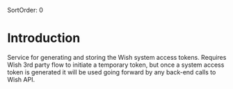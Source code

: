 SortOrder: 0
# Introduction

Service for generating and storing the Wish system access tokens. Requires Wish 3rd party flow to initiate a temporary token, but once a system access token is generated it will be used going forward by any back-end calls to Wish API.